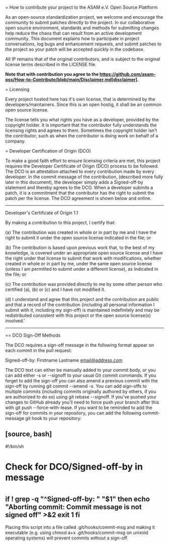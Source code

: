 = How to contribute your project to the ASAM e.V. Open Source Plattform

As an open-source standardization project, we welcome and encourage the community to submit patches directly to the project. In our collaborative open source environment, standards and methods for submitting changes help reduce the chaos that can result from an active development community.
This document explains how to participate in project conversations, log bugs and enhancement requests, and submit patches to the project so your patch will be accepted quickly in the codebase.

All IP remains that of the original contributors, and is subject to the original license terms described in the LICENSE file. 

**Note that with contribution you agree to the https://github.com/asam-oss/How-to-Contribute/blob/main/Disclaimer.md[disclaimer].**

= Licensing

Every project hosted here has it's own license, that is determined by the developers/maintainers. Since this is an open hostig, it shall be an common open source license.

The license tells you what rights you have as a developer, provided by the copyright holder. It is important that the contributor fully understands the licensing rights and agrees to them. Sometimes the copyright holder isn’t the contributor, such as when the contributor is doing work on behalf of a company.

= Developer Certification of Origin (DCO)

To make a good faith effort to ensure licensing criteria are met, this project requires the Developer Certificate of Origin (DCO) process to be followed.
The DCO is an attestation attached to every contribution made by every developer. In the commit message of the contribution, (described more fully later in this document), the developer simply adds a Signed-off-by statement and thereby agrees to the DCO.
When a developer submits a patch, it is a commitment that the contributor has the right to submit the patch per the license. The DCO agreement is shown below and online.

____
Developer's Certificate of Origin 1.1

By making a contribution to this project, I certify that:

(a) The contribution was created in whole or in part by me and I
    have the right to submit it under the open source license
    indicated in the file; or

(b) The contribution is based upon previous work that, to the
    best of my knowledge, is covered under an appropriate open
    source license and I have the right under that license to
    submit that work with modifications, whether created in whole
    or in part by me, under the same open source license (unless
    I am permitted to submit under a different license), as
    Indicated in the file; or

(c) The contribution was provided directly to me by some other
    person who certified (a), (b) or (c) and I have not modified
    it.

(d) I understand and agree that this project and the contribution
    are public and that a record of the contribution (including
    all personal information I submit with it, including my
    sign-off) is maintained indefinitely and may be redistributed
    consistent with this project or the open source license(s)
    involved.'
____

== DCO Sign-Off Methods

The DCO requires a sign-off message in the following format appear on each commit in the pull request:

 Signed-off-by: Firstname Lastname <email@address.com>

The DCO text can either be manually added to your commit body, or you can add either -s or --signoff to your usual Git commit commands. If you forget to add the sign-off you can also amend a previous commit with the sign-off by running git commit --amend -s. You can add sign-offs to multiple commits (including commits originally authored by others, if you are authorized to do so) using git rebase --signoff. If you’ve pushed your changes to GitHub already you’ll need to force push your branch after this with git push --force-with-lease.
If you want to be reminded to add the sign-off for commits in your repository, you can add the following commit-message git hook to your repository:

[source, bash]
----
#!/bin/sh
#
# Check for DCO/Signed-off-by in message
#

if ! grep -q "^Signed-off-by: " "$1"
then
  echo "Aborting commit: Commit message is not signed off" >&2
  exit 1
fi
----

Placing this script into a file called .git/hooks/commit-msg and making it executable (e.g. using chmod a+x .git/hooks/commit-msg on unixoid operating systems) will prevent commits without a sign-off.


